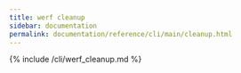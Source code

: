 ```yaml
---
title: werf cleanup
sidebar: documentation
permalink: documentation/reference/cli/main/cleanup.html
---
```


{% include /cli/werf_cleanup.md %}
